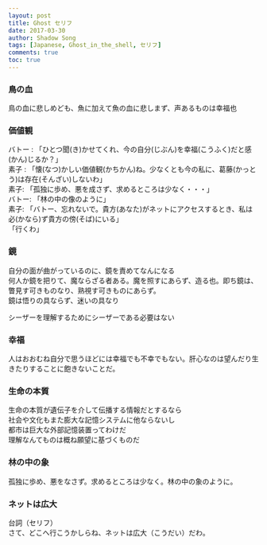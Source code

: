 ```yaml
---
layout: post
title: Ghost セリフ
date: 2017-03-30
author: Shadow Song
tags: [Japanese, Ghost_in_the_shell, セリフ]
comments: true
toc: true
---
```


### 鳥の血

鳥の血に悲しめども、魚に加えて魚の血に悲しまず、声あるものは幸福也
 

### 価値観

バトー : 「ひとつ聞(き)かせてくれ、今の自分(じぶん)を幸福(こうふく)だと感(かん)じるか？」    
素子 : 「懐(なつ)かしい価値観(かちかん)ね。少なくとも今の私に、葛藤(かっとう)は存在(そんざい)しないわ」  
素子: 「孤独に歩め、悪を成さず、求めるところは少なく・・・」    
バトー: 「林の中の像のように」  
素子: 「バトー、忘れないで。貴方(あなた)がネットにアクセスするとき、私は必(かなら)ず貴方の傍(そば)にいる」       
「行くわ」 


### 鏡

自分の面が曲がっているのに、鏡を責めてなんになる   
何人か鏡を把りて、魔ならざる者ある。魔を照すにあらず、造る也。即ち鏡は、瞥見す可きものなり、熟視す可きものにあらず。   
鏡は悟りの具ならず、迷いの具なり   

シーザーを理解するためにシーザーである必要はない  


### 幸福

人はおおむね自分で思うほどには幸福でも不幸でもない。肝心なのは望んだり生きたりすることに飽きないことだ。 

### 生命の本質

生命の本質が遺伝子を介して伝播する情報だとするなら  
社会や文化もまた膨大な記憶システムに他ならないし  
都市は巨大な外部記憶装置ってわけだ  
理解なんてものは概ね願望に基づくものだ  

### 林の中の象

孤独に歩め、悪をなさず。求めるところは少なく。林の中の象のように。  

### ネットは広大

台詞（セリフ）  
さて、どこへ行こうかしらね、ネットは広大（こうだい）だわ。  

